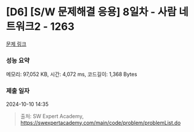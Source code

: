 # [D6] [S/W 문제해결 응용] 8일차 - 사람 네트워크2 - 1263 

[문제 링크](https://swexpertacademy.com/main/code/problem/problemDetail.do?contestProbId=AV18P2B6Iu8CFAZN) 

### 성능 요약

메모리: 97,052 KB, 시간: 4,072 ms, 코드길이: 1,368 Bytes

### 제출 일자

2024-10-10 14:35



> 출처: SW Expert Academy, https://swexpertacademy.com/main/code/problem/problemList.do